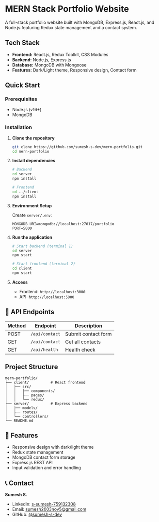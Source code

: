 # MERN Stack Portfolio Website

A full-stack portfolio website built with MongoDB, Express.js, React.js, and Node.js featuring Redux state management and a contact system.

##  Tech Stack

- **Frontend:** React.js, Redux Toolkit, CSS Modules
- **Backend:** Node.js, Express.js
- **Database:** MongoDB with Mongoose
- **Features:** Dark/Light theme, Responsive design, Contact form

##  Quick Start

### Prerequisites
- Node.js (v16+)
- MongoDB

### Installation

1. **Clone the repository**
   ```bash
   git clone https://github.com/sumesh-s-dev/mern-portfolio.git
   cd mern-portfolio
   ```

2. **Install dependencies**
   ```bash
   # Backend
   cd server
   npm install

   # Frontend
   cd ../client
   npm install
   ```

3. **Environment Setup**
   
   Create `server/.env`:
   ```env
   MONGODB_URI=mongodb://localhost:27017/portfolio
   PORT=5000
   ```

4. **Run the application**
   ```bash
   # Start backend (terminal 1)
   cd server
   npm start

   # Start frontend (terminal 2)
   cd client
   npm start
   ```

5. **Access**
   - Frontend: `http://localhost:3000`
   - API: `http://localhost:5000`

## 📡 API Endpoints

| Method | Endpoint | Description |
|--------|----------|-------------|
| POST | `/api/contact` | Submit contact form |
| GET | `/api/contact` | Get all contacts |
| GET | `/api/health` | Health check |

##  Project Structure

```
mern-portfolio/
├── client/          # React frontend
│   ├── src/
│   │   ├── components/
│   │   ├── pages/
│   │   └── redux/
├── server/          # Express backend
│   ├── models/
│   ├── routes/
│   └── controllers/
└── README.md
```

## 🔧 Features

- Responsive design with dark/light theme
- Redux state management
- MongoDB contact form storage
- Express.js REST API
- Input validation and error handling

## 📞 Contact

**Sumesh S.**
- LinkedIn: [s-sumesh-759132308](https://www.linkedin.com/in/s-sumesh-759132308/)
- Email: sumesh2003nov5@gmail.com
- GitHub: [@sumesh-s-dev](https://github.com/sumesh-s-dev)
